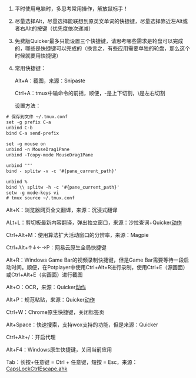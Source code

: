 1. 平时使用电脑时，多思考常用操作，解放鼠标手！

2. 尽量选择Alt，尽量选择能联想到原英文单词的快捷键，尽量选择靠近左Alt或者右Alt的按键（优先度依次递减）

3. 免费版Quicker最多只能设置三个快捷键，请思考哪些需求是轮盘可以完成的，哪些是快捷键可以完成的（换言之，有些应用需要单独的轮盘，那么这个时候就要用快捷键）

4. 常用快捷键：

   Alt+A：截图，来源：Snipaste

   Ctrl+A：tmux中输命令的前摇，顺便，-是上下切割，\是左右切割

   设置方法：
   
```xml
# 保存到文件 ~/.tmux.conf
set -g prefix C-a                                 
unbind C-b                                        
bind C-a send-prefix                              
                                                  
set -g mouse on                                   
unbind -n MouseDrag1Pane
unbind -Tcopy-mode MouseDrag1Pane

unbind '"'                                        
bind - splitw -v -c '#{pane_current_path}'        

unbind %                                          
bind \\ splitw -h -c '#{pane_current_path}'       
setw -g mode-keys vi                              
# tmux source ~/.tmux.conf
```

   Alt+K：浏览器网页全文翻译，来源：沉浸式翻译

   ALt+L：剪切板最新内容翻译，弹出独立窗口，来源：沙拉查词+Quicker[动作](https://getquicker.net/Sharedaction?code=b0d1a134-8284-4a44-d1be-08d746da5869)

   Ctrl+Alt+M：使用算法扩大活动窗口的分辨率，来源：Magpie

   Ctrl+Alt+↑↓←→P：网易云原生全局快捷键

   Alt+R：Windows Game Bar的视频录制快捷键，但是Game Bar需要等待一段启动时间。顺便，在Potplayer中使用Ctrl+Alt+R进行录制，使用Ctrl+E（源画面）或Ctrl+Alt+E（实画面）进行截图

   Alt+O：OCR，来源：Quicker[动作](https://getquicker.net/Sharedaction?code=7f77f60e-8bd4-41d7-3817-08d69616d953)

   Alt+P：规范粘贴，来源：Quicker[动作](https://getquicker.net/Sharedaction?code=cfc572a1-47c8-4fab-2457-08d6d7620f1e)

   Ctrl+W：Chrome原生快捷键，关闭标签页

   Alt+Space：快速搜索，支持wox支持的功能，但是来源：Quicker

   Ctrl+Alt+/：开启代理

   Alt+F4：Windows原生快捷键，关闭当前应用

   Tab：长按+任意键 = Ctrl + 任意键，短按 = Esc，来源：[CapsLockCtrlEscape.ahk](https://gist.githubusercontent.com/sedm0784/4443120/raw/736e499ad4556eb9ae7551f111ad4350e3097f6b/CapsLockCtrlEscape.ahk)

   